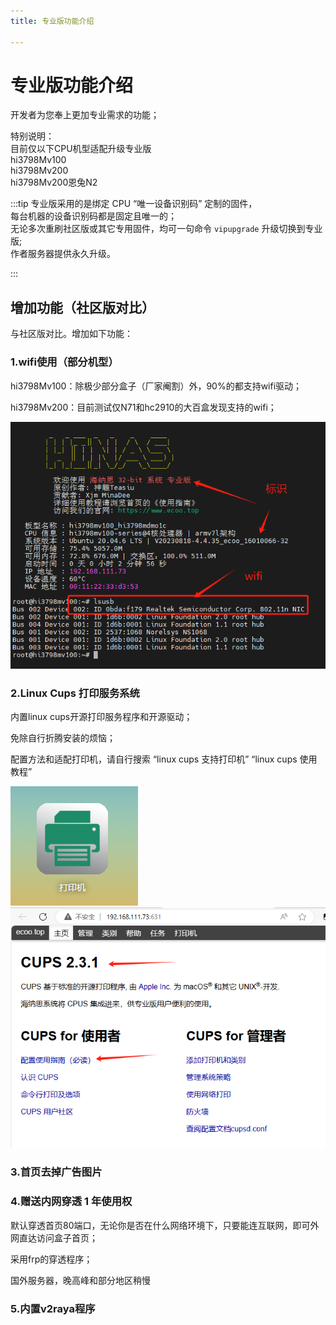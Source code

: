 ```yaml
---
title: 专业版功能介绍

---
```


# 专业版功能介绍

开发者为您奉上更加专业需求的功能；  

特别说明：  
目前仅以下CPU机型适配升级专业版  
hi3798Mv100  
hi3798Mv200  
hi3798Mv200恩兔N2  

:::tip
专业版采用的是绑定 CPU “唯一设备识别码” 定制的固件，  
每台机器的设备识别码都是固定且唯一的；  
无论多次重刷社区版或其它专用固件，均可一句命令 `vipupgrade` 升级切换到专业版;  
作者服务器提供永久升级。

:::


## 增加功能（社区版对比）

与社区版对比。增加如下功能：  
### 1.wifi使用（部分机型） 

hi3798Mv100：除极少部分盒子（厂家阉割）外，90%的都支持wifi驱动；  

hi3798Mv200：目前测试仅N71和hc2910的大百盒发现支持的wifi；  

![img](./img/pro1.jpg)  


### 2.Linux Cups 打印服务系统

内置linux cups开源打印服务程序和开源驱动；  

免除自行折腾安装的烦恼；  

配置方法和适配打印机，请自行搜索 “linux cups 支持打印机” “linux cups 使用教程”  

![img](./img/pro-printer1.jpg)  
![img](./img/pro-printer2.jpg)   

### 3.首页去掉广告图片


### 4.赠送内网穿透 1 年使用权

默认穿透首页80端口，无论你是否在什么网络环境下，只要能连互联网，即可外网直达访问盒子首页；  

采用frp的穿透程序；  

国外服务器，晚高峰和部分地区稍慢  


### 5.内置v2raya程序




